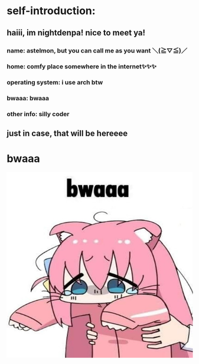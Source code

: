 # self-introduction:

## haiii, im nightdenpa! nice to meet ya! 
### name: astelmon, but you can call me as you want ＼(≧▽≦)／
### home: comfy place somewhere in the internet✨✨✨
### operating system: i use arch btw
### bwaaa: bwaaa
### other info: silly coder

## just in case, that will be hereeee

# bwaaa
![bwaaa](assets/bwaaa.jpg)

<!--
**nightdenpa/nightdenpa** is a ✨ _special_ ✨ repository because its `README.md` (this file) appears on your GitHub profile.

Here are some ideas to get you started:

- 🔭 I’m currently working on ...
- 🌱 I’m currently learning ...
- 👯 I’m looking to collaborate on ...
- 🤔 I’m looking for help with ...
- 💬 Ask me about ...
- 📫 How to reach me: ...
- 😄 Pronouns: ...
- ⚡ Fun fact: ...
-->
